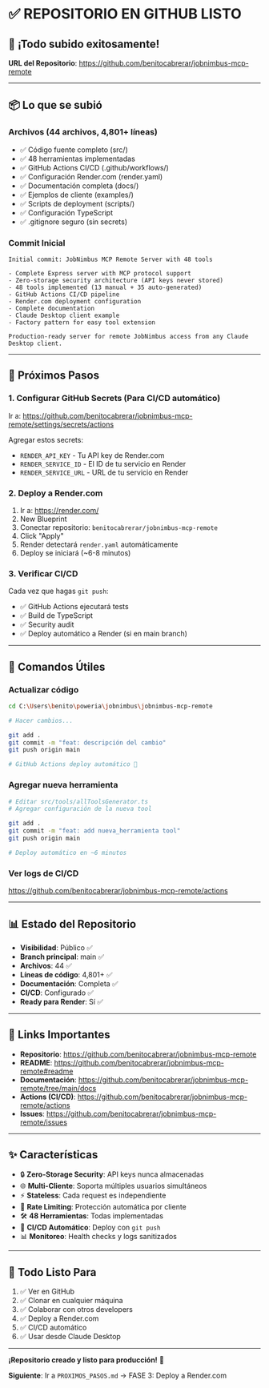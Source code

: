 # ✅ REPOSITORIO EN GITHUB LISTO

## 🎉 ¡Todo subido exitosamente!

**URL del Repositorio**: https://github.com/benitocabrerar/jobnimbus-mcp-remote

---

## 📦 Lo que se subió

### Archivos (44 archivos, 4,801+ líneas)

- ✅ Código fuente completo (src/)
- ✅ 48 herramientas implementadas
- ✅ GitHub Actions CI/CD (.github/workflows/)
- ✅ Configuración Render.com (render.yaml)
- ✅ Documentación completa (docs/)
- ✅ Ejemplos de cliente (examples/)
- ✅ Scripts de deployment (scripts/)
- ✅ Configuración TypeScript
- ✅ .gitignore seguro (sin secrets)

### Commit Inicial

```
Initial commit: JobNimbus MCP Remote Server with 48 tools

- Complete Express server with MCP protocol support
- Zero-storage security architecture (API keys never stored)
- 48 tools implemented (13 manual + 35 auto-generated)
- GitHub Actions CI/CD pipeline
- Render.com deployment configuration
- Complete documentation
- Claude Desktop client example
- Factory pattern for easy tool extension

Production-ready server for remote JobNimbus access from any Claude Desktop client.
```

---

## 🚀 Próximos Pasos

### 1. Configurar GitHub Secrets (Para CI/CD automático)

Ir a: https://github.com/benitocabrerar/jobnimbus-mcp-remote/settings/secrets/actions

Agregar estos secrets:
- `RENDER_API_KEY` - Tu API key de Render.com
- `RENDER_SERVICE_ID` - El ID de tu servicio en Render
- `RENDER_SERVICE_URL` - URL de tu servicio en Render

### 2. Deploy a Render.com

1. Ir a: https://render.com/
2. New Blueprint
3. Conectar repositorio: `benitocabrerar/jobnimbus-mcp-remote`
4. Click "Apply"
5. Render detectará `render.yaml` automáticamente
6. Deploy se iniciará (~6-8 minutos)

### 3. Verificar CI/CD

Cada vez que hagas `git push`:
- ✅ GitHub Actions ejecutará tests
- ✅ Build de TypeScript
- ✅ Security audit
- ✅ Deploy automático a Render (si en main branch)

---

## 🔧 Comandos Útiles

### Actualizar código

```bash
cd C:\Users\benito\poweria\jobnimbus\jobnimbus-mcp-remote

# Hacer cambios...

git add .
git commit -m "feat: descripción del cambio"
git push origin main

# GitHub Actions deploy automático 🚀
```

### Agregar nueva herramienta

```bash
# Editar src/tools/allToolsGenerator.ts
# Agregar configuración de la nueva tool

git add .
git commit -m "feat: add nueva_herramienta tool"
git push origin main

# Deploy automático en ~6 minutos
```

### Ver logs de CI/CD

https://github.com/benitocabrerar/jobnimbus-mcp-remote/actions

---

## 📊 Estado del Repositorio

- **Visibilidad**: Público ✅
- **Branch principal**: main ✅
- **Archivos**: 44 ✅
- **Líneas de código**: 4,801+ ✅
- **Documentación**: Completa ✅
- **CI/CD**: Configurado ✅
- **Ready para Render**: Sí ✅

---

## 🔗 Links Importantes

- **Repositorio**: https://github.com/benitocabrerar/jobnimbus-mcp-remote
- **README**: https://github.com/benitocabrerar/jobnimbus-mcp-remote#readme
- **Documentación**: https://github.com/benitocabrerar/jobnimbus-mcp-remote/tree/main/docs
- **Actions (CI/CD)**: https://github.com/benitocabrerar/jobnimbus-mcp-remote/actions
- **Issues**: https://github.com/benitocabrerar/jobnimbus-mcp-remote/issues

---

## ✨ Características

- 🔒 **Zero-Storage Security**: API keys nunca almacenadas
- 🌐 **Multi-Cliente**: Soporta múltiples usuarios simultáneos
- ⚡ **Stateless**: Cada request es independiente
- 🚦 **Rate Limiting**: Protección automática por cliente
- 🛠️ **48 Herramientas**: Todas implementadas
- 🔄 **CI/CD Automático**: Deploy con `git push`
- 📊 **Monitoreo**: Health checks y logs sanitizados

---

## 🎯 Todo Listo Para

1. ✅ Ver en GitHub
2. ✅ Clonar en cualquier máquina
3. ✅ Colaborar con otros developers
4. ✅ Deploy a Render.com
5. ✅ CI/CD automático
6. ✅ Usar desde Claude Desktop

---

**¡Repositorio creado y listo para producción!** 🚀

**Siguiente**: Ir a `PROXIMOS_PASOS.md` → FASE 3: Deploy a Render.com
